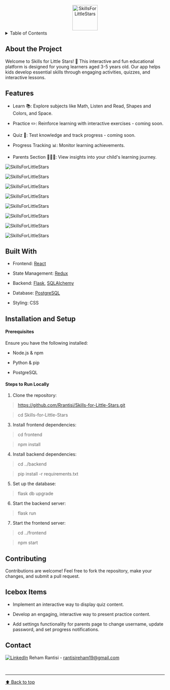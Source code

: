 <!-- PROJECT LOGO -->
<br />
<div align="center" id="skillsforlittlestars">
    <img src="frontend/src/images/logo.png" alt="SkillsForLittleStars" width="80" height="80">
</div>

<!-- TABLE OF CONTENTS -->

<details>
  <summary>Table of Contents</summary>

  <ol>
    <li><a href="#about-the-project">About The Project</a>
    <li><a href="#features">Features</a></li>
    <li><a href="#built-with">Built With</a></li>
    <li><a href="#installation-and-setup">Installation & Setup</a></li>
    <li><a href="#contributing">Contributing</a></li>
    <li><a href="#icebox-items">Ice Box Items</a></li>
    <li><a href="#contact">Contact</a></li>
  </ol>
</details>

<!-- CONTENT -->

## About the Project

Welcome to Skills for Little Stars! 🎉 This interactive and fun educational platform is designed for young learners aged 3-5 years old. Our app helps kids develop essential skills through engaging activities, quizzes, and interactive lessons.

## Features

- Learn 📚: Explore subjects like Math, Listen and Read, Shapes and Colors, and Space.

- Practice ✏️: Reinforce learning with interactive exercises - coming soon.

- Quiz 🧠: Test knowledge and track progress - coming soon.

- Progress Tracking 📊: Monitor learning achievements.

- Parents Section 👨‍👩‍👧: View insights into your child's learning journey.

![SkillsForLittleStars](/frontend/src/images/1.png)

![SkillsForLittleStars](/frontend/src/images/2.png)

![SkillsForLittleStars](/frontend/src/images/3.png)

![SkillsForLittleStars](/frontend/src/images/4.png)

![SkillsForLittleStars](/frontend/src/images/5.png)

![SkillsForLittleStars](/frontend/src/images/6.png)

![SkillsForLittleStars](/frontend/src/images/8.png)

![SkillsForLittleStars](/frontend/src/images/9.png)


## Built With

- Frontend: [React](https://reactjs.org/)

- State Management: [Redux](https://redux.js.org/)

- Backend: [Flask](https://flask.palletsprojects.com/en/stable/), [SQLAlchemy](https://docs.sqlalchemy.org/en/20/)

- Database: [PostgreSQL](https://www.postgresql.org/docs/)

- Styling: CSS

## Installation and Setup

#### Prerequisites

Ensure you have the following installed:

- Node.js & npm

- Python & pip

- PostgreSQL

#### Steps to Run Locally
1. Clone the repository:
> https://github.com/Rrantisi/Skills-for-Little-Stars.git

> cd Skills-for-Little-Stars

3. Install frontend dependencies:
> cd frontend

> npm install

4. Install backend dependencies:
> cd ../backend

> pip install -r requirements.txt

5. Set up the database:
> flask db upgrade

6. Start the backend server:
> flask run

7. Start the frontend server:
> cd ../frontend

> npm start


## Contributing

Contributions are welcome! Feel free to fork the repository, make your changes, and submit a pull request.

## Icebox Items

- Implement an interactive way to display quiz content.

- Develop an engaging, interactive way to present practice content.

- Add settings functionality for parents page to change username, update password, and set progress notifications.

## Contact

[![LinkedIn](https://img.shields.io/badge/-LinkedIn-blue?style=flat-square&logo=Linkedin&logoColor=white&link=https://www.linkedin.com/in/rehamrantisi/)](https://www.linkedin.com/in/rehamrantisi/) Reham Rantisi - rantisireham19@gmail.com

<br><hr>
[:arrow_up: Back to top](#SkillsForLittleStars)
